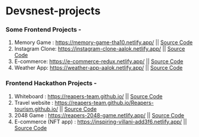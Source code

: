 # Devsnest-projects
### Some Frontend Projects -                                                            
1) Memory Game : https://memory-game-tha10.netlify.app/    || <a href="https://github.com/tanwarAalok/devsnest-projects/tree/main/Daily%20THA/THA%2010">Source Code</a>
2) Instagram Clone: https://instagram-clone-aalok.netlify.app/  || <a href="https://github.com/tanwarAalok/devsnest-projects/tree/main/Daily%20THA/THA%2035">Source Code</a>
3) E-commerce: https://e-commerce-redux.netlify.app/    || <a href="https://github.com/tanwarAalok/devsnest-projects/tree/main/Daily%20THA/THA%2030-31">Source Code</a>
4) Weather App: https://weather-app-aalok.netlify.app/  || <a href="https://github.com/tanwarAalok/devsnest-projects/tree/main/Daily%20THA/THA%2013">Source Code</a>

### Frontend Hackathon Projects - 
1) Whiteboard : https://reapers-team.github.io/   || <a href="https://github.com/Reapers-Team/Reapers-Team.github.io">Source Code</a>
2) Travel website : https://reapers-team.github.io/Reapers-tourism.github.io/  || <a href="https://github.com/Reapers-Team/Reapers-tourism.github.io">Source Code</a>
3) 2048 Game : https://reapers-2048-game.netlify.app/   || <a href="https://github.com/Reapers-Team/Reapers2048">Source Code</a>
4) E-commerce (NFT app) : https://inspiring-villani-add3f6.netlify.app/   || <a href="https://github.com/Dheet-Developer-Team/Dheet-Ecommerce">Source Code</a>
                                                                                        
